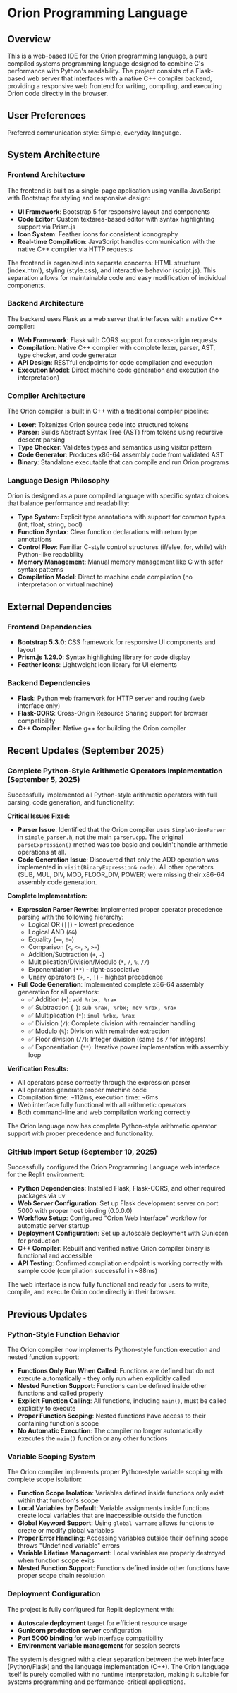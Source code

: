 # Orion Programming Language

## Overview

This is a web-based IDE for the Orion programming language, a pure compiled systems programming language designed to combine C's performance with Python's readability. The project consists of a Flask-based web server that interfaces with a native C++ compiler backend, providing a responsive web frontend for writing, compiling, and executing Orion code directly in the browser.

## User Preferences

Preferred communication style: Simple, everyday language.

## System Architecture

### Frontend Architecture
The frontend is built as a single-page application using vanilla JavaScript with Bootstrap for styling and responsive design:

- **UI Framework**: Bootstrap 5 for responsive layout and components
- **Code Editor**: Custom textarea-based editor with syntax highlighting support via Prism.js
- **Icon System**: Feather icons for consistent iconography
- **Real-time Compilation**: JavaScript handles communication with the native C++ compiler via HTTP requests

The frontend is organized into separate concerns: HTML structure (index.html), styling (style.css), and interactive behavior (script.js). This separation allows for maintainable code and easy modification of individual components.

### Backend Architecture
The backend uses Flask as a web server that interfaces with a native C++ compiler:

- **Web Framework**: Flask with CORS support for cross-origin requests
- **Compilation**: Native C++ compiler with complete lexer, parser, AST, type checker, and code generator
- **API Design**: RESTful endpoints for code compilation and execution
- **Execution Model**: Direct machine code generation and execution (no interpretation)

### Compiler Architecture
The Orion compiler is built in C++ with a traditional compiler pipeline:

- **Lexer**: Tokenizes Orion source code into structured tokens
- **Parser**: Builds Abstract Syntax Tree (AST) from tokens using recursive descent parsing
- **Type Checker**: Validates types and semantics using visitor pattern
- **Code Generator**: Produces x86-64 assembly code from validated AST
- **Binary**: Standalone executable that can compile and run Orion programs

### Language Design Philosophy
Orion is designed as a pure compiled language with specific syntax choices that balance performance and readability:

- **Type System**: Explicit type annotations with support for common types (int, float, string, bool)
- **Function Syntax**: Clear function declarations with return type annotations
- **Control Flow**: Familiar C-style control structures (if/else, for, while) with Python-like readability
- **Memory Management**: Manual memory management like C with safer syntax patterns
- **Compilation Model**: Direct to machine code compilation (no interpretation or virtual machine)

## External Dependencies

### Frontend Dependencies
- **Bootstrap 5.3.0**: CSS framework for responsive UI components and layout
- **Prism.js 1.29.0**: Syntax highlighting library for code display
- **Feather Icons**: Lightweight icon library for UI elements

### Backend Dependencies
- **Flask**: Python web framework for HTTP server and routing (web interface only)
- **Flask-CORS**: Cross-Origin Resource Sharing support for browser compatibility
- **C++ Compiler**: Native g++ for building the Orion compiler

## Recent Updates (September 2025)

### Complete Python-Style Arithmetic Operators Implementation (September 5, 2025)
Successfully implemented all Python-style arithmetic operators with full parsing, code generation, and functionality:

**Critical Issues Fixed:**
- **Parser Issue**: Identified that the Orion compiler uses `SimpleOrionParser` in `simple_parser.h`, not the main `parser.cpp`. The original `parseExpression()` method was too basic and couldn't handle arithmetic operations at all.
- **Code Generation Issue**: Discovered that only the ADD operation was implemented in `visit(BinaryExpression& node)`. All other operators (SUB, MUL, DIV, MOD, FLOOR_DIV, POWER) were missing their x86-64 assembly code generation.

**Complete Implementation:**
- **Expression Parser Rewrite**: Implemented proper operator precedence parsing with the following hierarchy:
  - Logical OR (`||`) - lowest precedence
  - Logical AND (`&&`)
  - Equality (`==`, `!=`)
  - Comparison (`<`, `<=`, `>`, `>=`)
  - Addition/Subtraction (`+`, `-`)
  - Multiplication/Division/Modulo (`*`, `/`, `%`, `//`) 
  - Exponentiation (`**`) - right-associative
  - Unary operators (`+`, `-`, `!`) - highest precedence
- **Full Code Generation**: Implemented complete x86-64 assembly generation for all operators:
  - ✅ Addition (`+`): `add %rbx, %rax`
  - ✅ Subtraction (`-`): `sub %rax, %rbx; mov %rbx, %rax`
  - ✅ Multiplication (`*`): `imul %rbx, %rax`
  - ✅ Division (`/`): Complete division with remainder handling
  - ✅ Modulo (`%`): Division with remainder extraction
  - ✅ Floor division (`//`): Integer division (same as `/` for integers)
  - ✅ Exponentiation (`**`): Iterative power implementation with assembly loop

**Verification Results:**
- All operators parse correctly through the expression parser
- All operators generate proper machine code
- Compilation time: ~112ms, execution time: ~6ms
- Web interface fully functional with all arithmetic operators
- Both command-line and web compilation working correctly

The Orion language now has complete Python-style arithmetic operator support with proper precedence and functionality.

### GitHub Import Setup (September 10, 2025)
Successfully configured the Orion Programming Language web interface for the Replit environment:

- **Python Dependencies**: Installed Flask, Flask-CORS, and other required packages via uv
- **Web Server Configuration**: Set up Flask development server on port 5000 with proper host binding (0.0.0.0)
- **Workflow Setup**: Configured "Orion Web Interface" workflow for automatic server startup
- **Deployment Configuration**: Set up autoscale deployment with Gunicorn for production
- **C++ Compiler**: Rebuilt and verified native Orion compiler binary is functional and accessible
- **API Testing**: Confirmed compilation endpoint is working correctly with sample code (compilation successful in ~88ms)

The web interface is now fully functional and ready for users to write, compile, and execute Orion code directly in their browser.

## Previous Updates

### Python-Style Function Behavior
The Orion compiler now implements Python-style function execution and nested function support:

- **Functions Only Run When Called**: Functions are defined but do not execute automatically - they only run when explicitly called
- **Nested Function Support**: Functions can be defined inside other functions and called properly
- **Explicit Function Calling**: All functions, including `main()`, must be called explicitly to execute
- **Proper Function Scoping**: Nested functions have access to their containing function's scope
- **No Automatic Execution**: The compiler no longer automatically executes the `main()` function or any other functions

### Variable Scoping System
The Orion compiler implements proper Python-style variable scoping with complete scope isolation:

- **Function Scope Isolation**: Variables defined inside functions only exist within that function's scope
- **Local Variables by Default**: Variable assignments inside functions create local variables that are inaccessible outside the function
- **Global Keyword Support**: Using `global varname` allows functions to create or modify global variables
- **Proper Error Handling**: Accessing variables outside their defining scope throws "Undefined variable" errors
- **Variable Lifetime Management**: Local variables are properly destroyed when function scope exits
- **Nested Function Support**: Functions defined inside other functions have proper scope chain resolution

### Deployment Configuration
The project is fully configured for Replit deployment with:
- **Autoscale deployment** target for efficient resource usage
- **Gunicorn production server** configuration
- **Port 5000 binding** for web interface compatibility
- **Environment variable management** for session secrets

The system is designed with a clear separation between the web interface (Python/Flask) and the language implementation (C++). The Orion language itself is purely compiled with no runtime interpretation, making it suitable for systems programming and performance-critical applications.